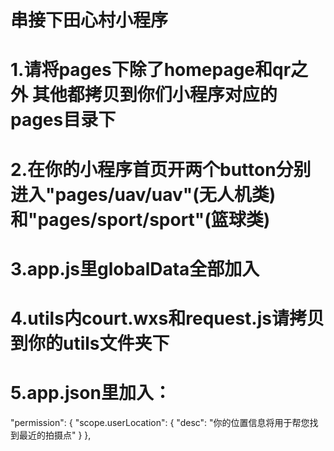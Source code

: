 # 串接下田心村小程序
# 1.请将pages下除了homepage和qr之外 其他都拷贝到你们小程序对应的pages目录下
# 2.在你的小程序首页开两个button分别进入"pages/uav/uav"(无人机类)和"pages/sport/sport"(篮球类)
# 3.app.js里globalData全部加入
# 4.utils内court.wxs和request.js请拷贝到你的utils文件夹下
# 5.app.json里加入：  
"permission": {
    "scope.userLocation": {
      "desc": "你的位置信息将用于帮您找到最近的拍摄点"
    }
  },